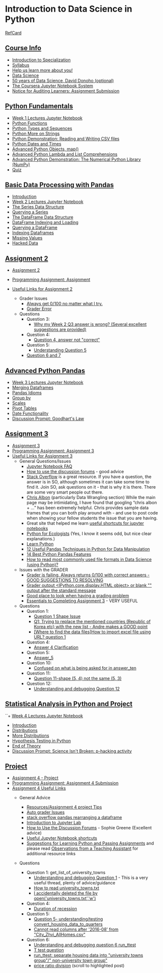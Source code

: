 # Introduction to Data Science in Python

[RefCard](../../RefCards/PythonDS.md)

## [Course Info](./00-CourseInfo.md)

+ [Introduction to Specialization](./00-CourseInfo.md#introduction-to-specialization)
+ [Syllabus](./00-CourseInfo.md#syllabus)
+ [Help us learn more about you!](./00-CourseInfo.md#help-us-learn-more-about-you)
+ [Data Science](./00-CourseInfo.md##data-science)
+ [50 years of Data Science, David Donoho (optional)](./00-CourseInfo.md#50-years-of-data-science-david-donoho-optional)
+ [The Coursera Jupyter Notebook System](./00-CourseInfo.md#the-coursera-jupyter-notebook-system)
+ [Notice for Auditing Learners: Assignment Submission](./00-CourseInfo.md#notice-for-auditing-learners-assignment-submission)

## [Python Fundamentals](./01-PythonFund.md)

+ [Week 1 Lectures Jupyter Notebook](./01-PythonFund.md#week-1-lectures-jupyter-notebook)
+ [Python Functions](./01-PythonFund.md#python-functions)
+ [Python Types and Sequences](./01-PythonFund.md#python-types-and-sequences)
+ [Python More on Strings](./01-PythonFund.md#python-more-on-strings)
+ [Python Demonstration: Reading and Writing CSV files](./01-PythonFund.md#python-demonstration-reading-and-writing-csv-files)
+ [Python Dates and Times](./01-PythonFund.md#python-dates-and-times)
+ [Advanced Python Objects, map()](./01-PythonFund.md#advanced-python-objects-map)
+ [Advanced Python Lambda and List Comprehensions](./01-PythonFund.md#advanced-python-lambda-and-list-comprehensions)
+ [Advanced Python Demonstration: The Numerical Python Library (NumPy)](./01-PythonFund.md#advanced-python-demonstration-the-numerical-python-library-numpy)
+ [Quiz](./01-PythonFund.md#quiz)



## [Basic Data Processing with Pandas](./02-Pandas.md)

+ [Introduction](./02-Pandas.md#introduction)
+ [Week 2 Lectures Jupyter Notebook](./02-Pandas.md#week-2-lectures-jupyter-notebook)
+ [The Series Data Structure](./02-Pandas.md#the-series-data-structure)
+ [Querying a Series](./02-Pandas.md#querying-a-series)
+ [The DataFrame Data Structure](./02-Pandas.md#the-dataframe-data-structure)
+ [DataFrame Indexing and Loading](./02-Pandas.md#dataframe-indexing-and-loading)
+ [Querying a DataFrame](./02-Pandas.md#querying-a-dataframe)
+ [Indexing Dataframes](./02-Pandas.md#indexing-dataframes)
+ [Missing Values](./02-Pandas.md#missing-values)
+ [Hacked Data](./02-Pandas.md#hacked-data)


## [Assignment 2](https://www.coursera.org/learn/python-data-analysis/notebook/Um6Bz/assignment-2)

+ [Assignment 2](https://hub.coursera-notebooks.org/user/qceqpnyfwlofzjpttttssh/notebooks/Assignment%202.ipynb)
+ [Programming Assignment: Assignment](./notebooks/Assignment02.ipynb)
+ [Useful Links for Assignment 2](https://www.coursera.org/learn/python-data-analysis/discussions/weeks/2/threads/I1mUqDWhEei84BIJ0a_qDg)

    + Grader Issues
        + [Always get 0/100 no matter what I try.](https://www.coursera.org/learn/python-data-analysis/discussions/weeks/2/threads/9LQvj9sIEeeVIQpX8CEJEg)
        + [Grader Error](https://www.coursera.org/learn/python-data-analysis/discussions/weeks/2/threads/cIBy07OTEeeoFRIny1SCpg)
    + Questions
        + Question 3:
            + [Why my Week 2 Q3 answer is wrong? (Several excellent suggestions are provided)](https://www.coursera.org/learn/python-data-analysis/discussions/weeks/2/threads/J-xUQdDKEeeT2RIs_W-FMg)
        + Question 4:
            + [Question 4, answer not "correct"](https://www.coursera.org/learn/python-data-analysis/discussions/weeks/2/threads/-JFP97eHEeeVOgq1E_eRMA)
        + Question 5:
            + [Understanding Question 5](https://www.coursera.org/learn/python-data-analysis/discussions/weeks/2/threads/NQoVWLdMEeeNTQ68Ms7WUg)
        + [Question 6 and 7](https://www.coursera.org/learn/python-data-analysis/discussions/weeks/2/threads/6_u_9rKtEeeEagonu2xPWg)

## [Advanced Python Pandas](./03-AdvPandas.md)

+ [Week 3 Lectures Jupyter Notebook](./03-AdvPandas.md#week-3-lectures-jupyter-notebook)
+ [Merging Dataframes](./03-AdvPandas.md#merging-dataframes)
+ [Pandas Idioms](./03-AdvPandas.md#pandas-idioms)
+ [Group by](./03-AdvPandas.md#group-by)
+ [Scales](./03-AdvPandas.md#scales)
+ [Pivot Tables](./03-AdvPandas.md#pivot-tables)
+ [Date Functionality](./03-AdvPandas.md#date-functionality)
+ [Discussion Prompt: Goodhart's Law](./03-AdvPandas.md#discussion-prompt-goodharts-law)


## [Assignment 3](https://www.coursera.org/learn/python-data-analysis/notebook/KSSjT/assignment-3)

+ [Assignment 3](https://hub.coursera-notebooks.org/user/qceqpnyfwlofzjpttttssh/notebooks/Assignment%203.ipynb)
+ [Programming Assignment: Assignment 3](./notebooks/Assignment03.ipynb)
+ [Useful Links for Assignment 3](https://www.coursera.org/learn/python-data-analysis/discussions/weeks/3/threads/N3_w1SrHEeiS6xLjGmu-Mg)
    + General Questions/Issues
        + [Jupyter Notebook FAQ](https://www.coursera.org/learn/python-data-analysis/resources/0dhYG)
        + [How to use the discussion forums](https://www.coursera.org/learn/python-data-analysis/discussions/forums/2PqFH7QcEeeYBA47k-OCuA/threads/ra19sbPaEeeEagonu2xPWg) - good advice
        + [Stack Overflow](https://stackoverflow.com/) is a great resource. If you have a question, the answer is in SO, although sometimes it can take some time to find it. Join SO, ask questions on it - that is why it is there. There are some very smart people out there.
        + [Chris Albon](https://chrisalbon.com/) (particularly Data Wrangling section) While the main page may be intimidating, I have found that googling “chris albon + …” has been extremely helpful. Chris provides sample data frames that you can both play around with - and use to post code when showing your fellow students the issue that you are having.
        + Great site that helped me learn [useful shortcuts for jupyter notebooks](https://www.dataquest.io/blog/jupyter-notebook-tips-tricks-shortcuts/)
        + [Python for Ecologists](http://www.datacarpentry.org/python-ecology-lesson/) (Yes, I know it seems odd, but nice clear explanations.)
        + [Learn Python](http://www.learnpython.org/)
        + [12 Useful Pandas Techniques in Python for Data Manipulation](https://www.analyticsvidhya.com/blog/2016/01/12-pandas-techniques-python-data-manipulation/)
        + [14 Best Python Pandas Features](http://dataconomy.com/2015/03/14-best-python-pandas-features/)
        + [How to read most commonly used file formats in Data Science (using Python)?](https://www.analyticsvidhya.com/blog/2017/03/read-commonly-used-formats-using-python/)
    + Issues with the GRADER
        + [Grader is failing. Always returns 0/100 with correct answers - GOOD SUGGESTIONS TO RESOLVING](https://www.coursera.org/learn/python-data-analysis/discussions/weeks/3/threads/6XQnTbohEeeKkQq9z8609g)
        + [Grader output <IPython.core.display.HTML object> or blank "" output after the standard message](https://www.coursera.org/learn/python-data-analysis/discussions/weeks/3/threads/rMXb5rPAEeeTrQ4xT9wtNA)
        + [Good place to look when having a grading problem](https://www.coursera.org/learn/python-data-analysis/discussions/weeks/3/threads/6XQnTbohEeeKkQq9z8609g/replies/-NWimr7zEeeJcQoBajdpaA)
        + [Essentials to Completing Assignment 3](https://www.coursera.org/learn/python-data-analysis/discussions/weeks/3/threads/xogZbrMWEee0mQrUfDuicA) - VERY USEFUL 
    + Questions
        + Question 1:
            + [Question 1 Shape Issue](https://www.coursera.org/learn/python-data-analysis/discussions/weeks/3/threads/LMWTR8PXEeep0woe8dX8gA)
            + [Q1: Trying to replace the mentioned countries (Republic of Korea etc) with the new list - Andre makes a GOOD point](https://www.coursera.org/learn/python-data-analysis/discussions/weeks/3/threads/ubkZJBd4EeiyWwofhDcEXg)
            + [[Where to find the data files]How to import excel file using URL? question 1](https://www.coursera.org/learn/python-data-analysis/discussions/weeks/3/threads/WohMsLlVEeejyhLXWUfOQg)
        + Question 4:
            + [Answer 4 Clarification](https://www.coursera.org/learn/python-data-analysis/discussions/weeks/3/threads/r0ka4bVZEeez7xIEHso5pg)
        + Question 5:
            + [Answer_5](https://www.coursera.org/learn/python-data-analysis/discussions/weeks/3/threads/YVQeWrNpEeez7xIEHso5pg)
        + Question 10:
            + [Confused on what is being asked for in answer_ten](https://www.coursera.org/learn/python-data-analysis/discussions/weeks/3/threads/RCFhiLQkEee5Ew6CaivGLg)
        + Question 11:
            + [Question 11-shape (5, 4) not the same (5, 3)](https://www.coursera.org/learn/python-data-analysis/discussions/weeks/3/threads/pUu5GbPCEeefpw51rAEiYg)
        + Question 12:
            + [Understanding and debugging Question 12](https://www.coursera.org/learn/python-data-analysis/discussions/weeks/3/threads/omM_7L_3EeezMQ4NzSCjvA)

## [Statistical Analysis in Python and Project](./04-Stats.md)

``+ [Week 4 Lectures Jupyter Notebook](./04-Stats.md#week-4-lectures-jupyter-notebook)
+ [Introduction](./04-Stats.md#introduction)
+ [Distributions](./04-Stats.md#distributions)
+ [More Distributions](./04-Stats.md#more-distributions)
+ [Hypothesis Testing in Python](./04-Stats.md#hypothesis-testing-in-python)
+ [End of Theory](./04-Stats.md#end-of-theory)
+ [Discussion Prompt: Science Isn't Broken: p-hacking activity](./04-Stats.md#discussion-prompt-science-isnt-broken-p-hacking-activity)



## [Project](https://www.coursera.org/learn/python-data-analysis/notebook/TeDW0/assignment-4-project)

+ [Assignment 4 - Project](https://hub.coursera-notebooks.org/user/qceqpnyfwlofzjpttttssh/notebooks/Assignment%204.ipynb)
+ [Programming Assignment: Assignment 4 Submission](./notebooks/Assignment04.ipynb)
+ [Assignment 4 Useful Links](https://www.coursera.org/learn/python-data-analysis/discussions/weeks/4/threads/soJlqi6IEei04BJ_asBq6g)
    + General Advice
        + [Resources/Assignment 4 project Tips](https://www.coursera.org/learn/python-data-analysis/resources/XlMzq)
        + [Auto grader Issues](https://www.coursera.org/learn/python-data-analysis/discussions/weeks/2/threads/Hb5-cQ8lEeiHXArnlnGtVg)
        + [stack overflow pandas rearranging a dataframe](https://stackoverflow.com/questions/41457322/pandas-rearranging-a-data-frame/41458629#41458629)
        + [Introduction to Jupyter Lab](http://go.continuum.io/registration-jupyterlab-next-generation-ds-ide/)
        + [How to Use the Discussion Forums](https://www.coursera.org/learn/python-data-analysis/discussions/forums/2PqFH7QcEeeYBA47k-OCuA/threads/ra19sbPaEeeEagonu2xPWg) - Sophie Greene (Excellent advice)
        + [Useful Jupyter Notebook shortcuts](https://www.dataquest.io/blog/jupyter-notebook-tips-tricks-shortcuts/)
        + [Suggestions for Learning Python and Passing Assignments](https://www.coursera.org/learn/python-data-analysis/discussions/weeks/2/threads/tWBZHQ2nEeie6RIScuhjOA)
        and please read [Observations from a Teaching Assistant](https://www.coursera.org/learn/python-data-analysis/discussions/weeks/2/threads/tWBZHQ2nEeie6RIScuhjOA) for additional resource links

    + Questions
        + Question 1: get_list_of_university_towns
            + [Understanding and debugging Question 1](https://www.coursera.org/learn/python-data-analysis/discussions/weeks/4/threads/QRjk3bKzEee5Ew6CaivGLg) - This is a very useful thread, plenty of advice/guidance
            + [How to read university_towns.txt](https://www.coursera.org/learn/python-data-analysis/discussions/weeks/4/threads/UsFxrrLqEeeu0xJuJy4ScA)
            + [I accidentally deleted the file by open('university_towns.txt','w')](https://www.coursera.org/learn/python-data-analysis/discussions/weeks/4/threads/W8bHlK5QEee0IRINZLVqPg)
        + Question 4:
            + [Duration of recession](https://www.coursera.org/learn/python-data-analysis/discussions/weeks/4/threads/kyB8RaumEeelRgqEwi0dZA)
        + Question 5:
            + [Question 5- understanding/testing convert_housing_data_to_quarters](https://www.coursera.org/learn/python-data-analysis/discussions/weeks/4/threads/nB8Rqba_EeeVOgq1E_eRMA)
            + [Cannot read columns after '2016-08' from "City_Zhvi_AllHomes.csv"](https://www.coursera.org/learn/python-data-analysis/discussions/weeks/4/threads/o5l-1rdYEeeu0xJuJy4ScA)
        + Question 6:
            + [Understanding and debugging question 6 run_ttest](https://www.coursera.org/learn/python-data-analysis/discussions/weeks/4/threads/F6mWJ7SbEeeKBBKJgknU5g)
            + [T test question](https://www.coursera.org/learn/python-data-analysis/discussions/weeks/4/threads/eRoqTyW7EeioOQ6tt0rd6g)
            + [run_ttest: separate housing data into "university towns group"/" non-university town group"](https://www.coursera.org/learn/python-data-analysis/discussions/weeks/4/threads/n6epwLCKEeewNAofllqCYg)
            + [price ratio division](https://www.coursera.org/learn/python-data-analysis/discussions/weeks/4/threads/XNxlUa2rEeelRgqEwi0dZA/replies/MosqN66kEee0IRINZLVqPg) (scroll to highlighted post)


